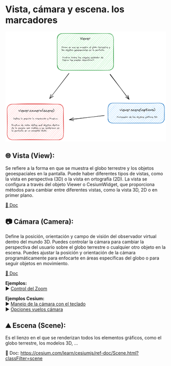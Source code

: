# Vista, cámara y escena. los marcadores

![scheme](./scheme.png)

## 🌐 Vista (View): 
Se refiere a la forma en que se muestra el globo terrestre y los objetos geoespaciales en la pantalla. Puede haber diferentes tipos de vistas, como la vista en perspectiva (3D) o la vista en ortografía (2D). La vista se configura a través del objeto Viewer o CesiumWidget, que proporciona métodos para cambiar entre diferentes vistas, como la vista 3D, 2D o en primer plano.  

[📘 Doc](https://cesium.com/learn/cesiumjs/ref-doc/Viewer.html?classFilter=view)

##  📷 Cámara (Camera): 
Define la posición, orientación y campo de visión del observador virtual dentro del mundo 3D. Puedes controlar la cámara para cambiar la perspectiva del usuario sobre el globo terrestre o cualquier otro objeto en la escena. Puedes ajustar la posición y orientación de la cámara programáticamente para enfocarte en áreas específicas del globo o para seguir objetos en movimiento.  

[📘 Doc](https://cesium.com/learn/cesiumjs/ref-doc/Camera.html)   

**Ejemplos:**  
▶️ [Control del Zoom](https://github.com/AlvaroCodes/cesiumJS_notebook/blob/main/03_Vista_camara_y_escena/01_Zoom.html)  

**Ejemplos Cesium:**    
▶️ [Manejo de la cámara con el teclado](https://sandcastle.cesium.com/?src=Camera%20Tutorial.html&label=All)  
▶️ [Opciones vuelos cámara](https://sandcastle.cesium.com/?src=Camera.html&label=All)


## ⛰️ Escena (Scene):
Es el lienzo en el que se renderizan todos los elementos gráficos, como el globo terrestre, los modelos 3D, ...  

📘 Doc: https://cesium.com/learn/cesiumjs/ref-doc/Scene.html?classFilter=scene
